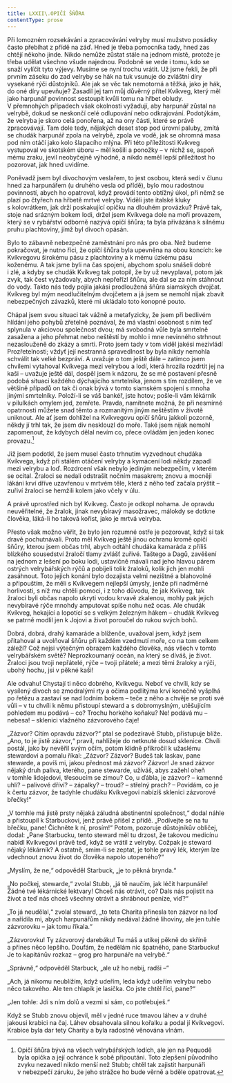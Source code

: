 ```yaml
---
title: LXXII\.OPIČÍ ŠŇŮRA
contentType: prose
---
```


  

Při lomozném rozsekávání a zpracovávání velryby musí mužstvo posádky často přebíhat z přídě na záď. Hned je třeba pomocníka tady, hned zas chtějí někoho jinde. Nikdo nemůže zůstat stále na jednom místě, protože je třeba udělat všechno všude najednou. Podobně se vede i tomu, kdo se snaží vylíčit tyto výjevy. Musíme se nyní trochu vrátit. Už jsme řekli, že při prvním záseku do zad velryby se hák na tuk vsunuje do zvláštní díry vysekané rýči důstojníků. Ale jak se věc tak nemotorná a těžká, jako je hák, do oné díry upevňuje? Zasadil jej tam můj důvěrný přítel Kvíkveg, který měl jako harpunář povinnost sestoupit kvůli tomu na hřbet obludy. V přemnohých případech však okolnosti vyžadují, aby harpunář zůstal na velrybě, dokud se neskončí celé odlupování nebo odkrajování. Podotýkám, že velryba je skoro celá ponořena, až na ony části, které se právě zpracovávají. Tam dole tedy, nějakých deset stop pod úrovní paluby, zmítá se chudák harpunář zpola na velrybě, zpola ve vodě, jak se ohromná masa pod ním otáčí jako kolo šlapacího mlýna. Při této příležitosti Kvíkveg vystupoval ve skotském úboru – měl košili a ponožky – v nichž se, aspoň mému zraku, jevil neobyčejně výhodně, a nikdo neměl lepší příležitost ho pozorovat, jak hned uvidíme.

Poněvadž jsem byl divochovým veslařem, to jest osobou, která sedí v člunu hned za harpunářem (u druhého vesla od přídě), bylo mou radostnou povinností, abych ho opatroval, když provádí tento obtížný úkol, při němž se plazí po čtyřech na hřbetě mrtvé velryby. Viděli jste italské kluky s kolovrátkem, jak drží poskakující opičku na dlouhém provázku? Právě tak, stoje nad srázným bokem lodi, držel jsem Kvíkvega dole na moři provazem, který se v rybářství odborně nazývá opičí šňůra; ta byla přivázána k silnému pruhu plachtoviny, jímž byl divoch opásán.

Bylo to zábavně nebezpečné zaměstnání pro nás pro oba. Než budeme pokračovat, je nutno říci, že opičí šňůra byla upevněna na obou koncích: ke Kvíkvegovu širokému pásu z plachtoviny a k mému úzkému pásu koženému. A tak jsme byli na čas spojeni, abychom spolu snášeli dobré i zlé, a kdyby se chudák Kvíkveg tak potopil, že by už nevyplaval, potom jak zvyk, tak čest vyžadovaly, abych nepřeřízl šňůru, ale dal se za ním stáhnout do vody. Takto nás tedy pojila jakási prodloužená šňůra siamských dvojčat. Kvíkveg byl mým neodlučitelným dvojčetem a já jsem se nemohl nijak zbavit nebezpečných závazků, které mi ukládalo toto konopné pouto.

Chápal jsem svou situaci tak vážně a metafyzicky, že jsem při bedlivém hlídání jeho pohybů zřetelně poznával, že má vlastní osobnost s ním teď splynula v akciovou společnost dvou; má svobodná vůle byla smrtelně zasažena a jeho přehmat nebo neštěstí by mohlo i mne nevinného strhnout nezaslouženě do zkázy a smrti. Proto jsem tady v tom viděl jakési mezivládí Prozřetelnosti; vždyť její nestranná spravedlnost by byla nikdy nemohla schválit tak velké bezpráví. A uvažuje o tom ještě dále – zatímco jsem chvílemi vytahoval Kvíkvega mezi velrybou a lodí, která hrozila rozdrtit jej na kaši – uvažuje ještě dál, dospěl jsem k názoru, že se mé postavení přesně podobá situaci každého dýchajícího smrtelníka, jenom s tím rozdílem, že ve většině případů on tak či onak bývá v tomto siamském spojení s mnoha jinými smrtelníky. Položí-li se váš bankéř, jste hotov; pošle-li vám lékárník v pilulkách omylem jed, zemřete. Pravda, namítnete možná, že při nesmírné opatrnosti můžete snad těmto a rozmanitým jiným neštěstím v životě uniknout. Ale ať jsem dohlížel na Kvíkvegovu opičí šňůru jakkoli pozorně, někdy jí trhl tak, že jsem div nesklouzl do moře. Také jsem nijak nemohl zapomenout, že kdybych dělal nevím co, přece ovládám jen jeden konec provazu.[^15]

Již jsem podotkl, že jsem musel často trhnutím vyzvednout chudáka Kvíkvega, když při stálém otáčení velryby a kymácení lodi někdy zapadl mezi velrybu a loď. Rozdrcení však nebylo jediným nebezpečím, v kterém se ocital. Žraloci se nedali odstrašit nočním masakrem; znovu a mocněji lákáni krví dříve uzavřenou v mrtvém těle, která z něho teď začala prýštit – zuřiví žraloci se hemžili kolem jako včely v úlu.

A právě uprostřed nich byl Kvíkveg. Často je odkopl nohama. Je opravdu neuvěřitelné, že žralok, jinak nevybíravý masožravec, málokdy se dotkne člověka, láká-li ho taková kořist, jako je mrtvá velryba.

Přesto však možno věřit, že bylo jen rozumné ostře je pozorovat, když si tak dravě pochutnávali. Proto měl Kvíkveg ještě jinou ochranu kromě opičí šňůry, kterou jsem občas trhl, abych odtáhl chudáka kamaráda z příliš blízkého sousedství žraločí tlamy zvlášť zuřivé. Taštego a Dagů, zavěšení na jednom z lešení po boku lodi, ustavičně mávali nad jeho hlavou párem ostrých velrybářských rýčů a pobíjeli tolik žraloků, kolik jich jen mohli zasáhnout. Toto jejich konání bylo dozajista velmi nezištné a blahovolné a připouštím, že měli s Kvíkvegem nejlepší úmysly, jenže při nadměrné horlivosti, s níž mu chtěli pomoci, i z toho důvodu, že jak Kvíkveg, tak žraloci byli občas napolo ukryti vodou krvavě zkalenou, mohly pak jejich nevybíravé rýče mnohdy amputovat spíše nohu než ocas. Ale chudák Kvíkveg, hekající a lopotící se s velkým železným hákem – chudák Kvíkveg se patrně modlil jen k Jojovi a život poroučel do rukou svých bohů.

Dobrá, dobrá, drahý kamaráde a blíženče, uvažoval jsem, když jsem přitahoval a uvolňoval šňůru při každém vzedmutí moře, co na tom celkem záleží? Což nejsi výtečným obrazem každého člověka, nás všech v tomto velrybářském světě? Neprozkoumaný oceán, na který se díváš, je život. Žraloci jsou tvoji nepřátelé, rýče – tvoji přátelé; a mezi těmi žraloky a rýči, ubohý hochu, jsi v pěkné kaši!

Ale odvahu! Chystají ti něco dobrého, Kvíkvegu. Neboť ve chvíli, kdy se vysílený divoch se zmodralými rty a očima podlitýma krví konečně vyšplhá po řetězu a zastaví se nad lodním bokem – teče z něho a chvěje se proti své vůli – v tu chvíli k němu přistoupí steward a s dobromyslným, utěšujícím pohledem mu podává – co? Trochu horkého koňaku? Ne! podává mu – nebesa! – sklenici vlažného zázvorového čaje!

„Zázvor? Cítím opravdu zázvor?“ ptal se podezíravě Stubb, přistupuje blíže. „Ano, to je jistě zázvor,“ pravil, nahlížeje do netknuté dosud sklenice. Chvíli postál, jako by nevěřil svým očím, potom klidně přikročil k užaslému stewardovi a pomalu říkal: „Zázvor? Zázvor? Budeš tak laskav, pane stewarde, a povíš mi, jakou přednost má zázvor? Zázvor! Je snad zázvor nějaký druh paliva, kterého, pane stewarde, užíváš, abys zažehl oheň v tomhle lidojedovi, třesoucím se zimou? Co, u ďábla, je zázvor? – kamenné uhlí? – palivové dříví? – zápalky? – troud? – střelný prach? – Povídám, co je k čertu zázvor, že tadyhle chudáku Kvíkvegovi nabízíš sklenici zázvorové břečky!“

„V tomhle má jistě prsty nějaká záludná abstinentní společnost,“ dodal náhle a přistoupil k Starbuckovi, jenž právě přišel z přídě. „Podívejte se na tu břečku, pane! Čichněte k ní, prosím!“ Potom, pozoruje důstojníkův obličej, dodal: „Pane Starbucku, tento steward měl tu drzost, že takovou medicínu nabídl Kvíkvegovi právě teď, když se vrátil z velryby. Cožpak je steward nějaký lékárník? A ostatně, smím-li se zeptat, je tohle pravý lék, kterým lze vdechnout znovu život do člověka napolo utopeného?“

„Myslím, že ne,“ odpověděl Starbuck, „je to pěkná brynda.“

„No počkej, stewarde,“ zvolal Stubb, „já tě naučím, jak léčit harpunáře! Žádné tvé lékárnické lektvary! Chceš nás otrávit, co? Dals nás pojistit na život a teď nás chceš všechny otrávit a shrábnout peníze, viď?“

„To já neudělal,“ zvolal steward, „to teta Charita přinesla ten zázvor na loď a nařídila mi, abych harpunářům nikdy nedával žádné lihoviny, ale jen tuhle zázvorovku – jak tomu říkala.“

„Zázvorovku! Ty zázvorový darebáku! Tu máš a utíkej pěkně do skříně a přines něco lepšího. Doufám, že nedělám nic špatného, pane Starbucku! Je to kapitánův rozkaz – grog pro harpunáře na velrybě.“

„Správně,“ odpověděl Starbuck, „ale už ho nebij, radši –“

„Ach, já nikomu neublížím, když udeřím, leda když udeřím velrybu nebo něco takového. Ale ten chlapík je lasička. Co jste chtěl říci, pane?“

„Jen tohle: Jdi s ním dolů a vezmi si sám, co potřebuješ.“

Když se Stubb znovu objevil, měl v jedné ruce tmavou láhev a v druhé jakousi krabici na čaj. Láhev obsahovala silnou kořalku a podal jí Kvíkvegovi. Krabice byla dar tety Charity a byla radostně věnována vlnám.

[^15]: Opičí šňůra bývá na všech velrybářských lodích, ale jen na Pequodě byla opička a její ochránce k sobě připoutáni. Toto zlepšení původního zvyku nezavedl nikdo menší než Stubb; chtěl tak zajistit harpunáři v nebezpečí záruku, že jeho strážce ho bude věrně a bděle opatrovat.
